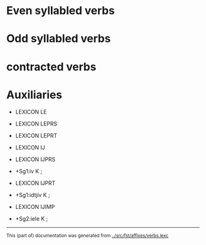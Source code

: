 







# Even syllabled verbs
































































# Odd syllabled verbs





















# contracted verbs











# Auxiliaries

* LEXICON LE  

* LEXICON LEPRS  

* LEXICON LEPRT  




* LEXICON IJ  


* LEXICON IJPRS  
* +Sg1:iv    K ;   

* LEXICON IJPRT  
* +Sg1:idtjiv    K ;   


* LEXICON IJIMP  
* +Sg2:iele  K ;  





* * *
<small>This (part of) documentation was generated from [../src/fst/affixes/verbs.lexc](http://github.com/giellalt/lang-sje/blob/main/../src/fst/affixes/verbs.lexc)</small>